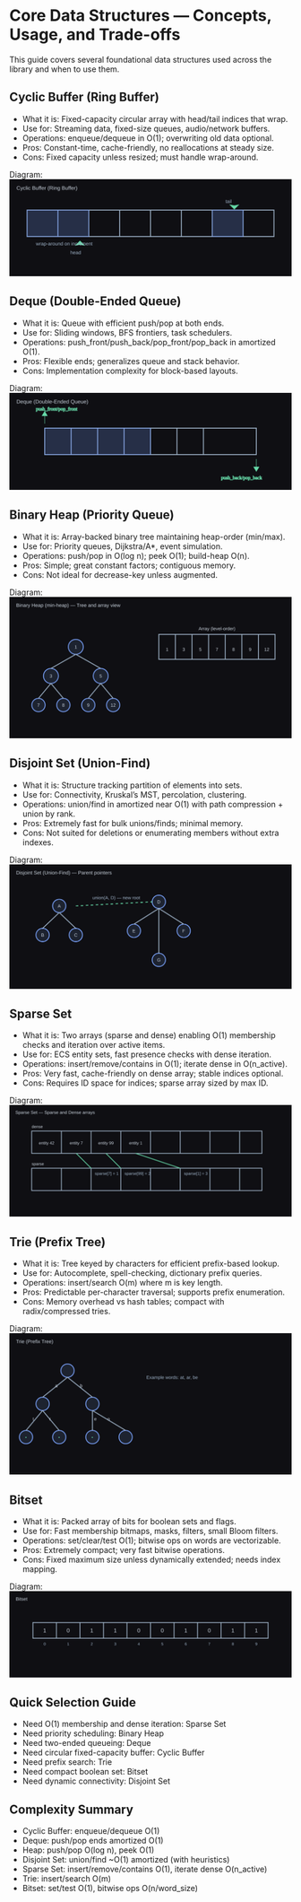 # Core Data Structures — Concepts, Usage, and Trade-offs

This guide covers several foundational data structures used across the library and when to use them.

## Cyclic Buffer (Ring Buffer)

- What it is: Fixed-capacity circular array with head/tail indices that wrap.
- Use for: Streaming data, fixed-size queues, audio/network buffers.
- Operations: enqueue/dequeue in O(1); overwriting old data optional.
- Pros: Constant-time, cache-friendly, no reallocations at steady size.
- Cons: Fixed capacity unless resized; must handle wrap-around.

Diagram: ![Cyclic Buffer](Docs/Images/cyclic_buffer.svg)

## Deque (Double-Ended Queue)

- What it is: Queue with efficient push/pop at both ends.
- Use for: Sliding windows, BFS frontiers, task schedulers.
- Operations: push_front/push_back/pop_front/pop_back in amortized O(1).
- Pros: Flexible ends; generalizes queue and stack behavior.
- Cons: Implementation complexity for block-based layouts.

Diagram: ![Deque](Docs/Images/deque.svg)

## Binary Heap (Priority Queue)

- What it is: Array-backed binary tree maintaining heap-order (min/max).
- Use for: Priority queues, Dijkstra/A*, event simulation.
- Operations: push/pop in O(log n); peek O(1); build-heap O(n).
- Pros: Simple; great constant factors; contiguous memory.
- Cons: Not ideal for decrease-key unless augmented.

Diagram: ![Heap](Docs/Images/heap.svg)

## Disjoint Set (Union-Find)

- What it is: Structure tracking partition of elements into sets.
- Use for: Connectivity, Kruskal’s MST, percolation, clustering.
- Operations: union/find in amortized near O(1) with path compression + union by rank.
- Pros: Extremely fast for bulk unions/finds; minimal memory.
- Cons: Not suited for deletions or enumerating members without extra indexes.

Diagram: ![Disjoint Set](Docs/Images/disjoint_set.svg)

## Sparse Set

- What it is: Two arrays (sparse and dense) enabling O(1) membership checks and iteration over active items.
- Use for: ECS entity sets, fast presence checks with dense iteration.
- Operations: insert/remove/contains in O(1); iterate dense in O(n_active).
- Pros: Very fast, cache-friendly on dense array; stable indices optional.
- Cons: Requires ID space for indices; sparse array sized by max ID.

Diagram: ![Sparse Set](Docs/Images/sparse_set.svg)

## Trie (Prefix Tree)

- What it is: Tree keyed by characters for efficient prefix-based lookup.
- Use for: Autocomplete, spell-checking, dictionary prefix queries.
- Operations: insert/search O(m) where m is key length.
- Pros: Predictable per-character traversal; supports prefix enumeration.
- Cons: Memory overhead vs hash tables; compact with radix/compressed tries.

Diagram: ![Trie](Docs/Images/trie.svg)

## Bitset

- What it is: Packed array of bits for boolean sets and flags.
- Use for: Fast membership bitmaps, masks, filters, small Bloom filters.
- Operations: set/clear/test O(1); bitwise ops on words are vectorizable.
- Pros: Extremely compact; very fast bitwise operations.
- Cons: Fixed maximum size unless dynamically extended; needs index mapping.

Diagram: ![Bitset](Docs/Images/bitset.svg)

## Quick Selection Guide

- Need O(1) membership and dense iteration: Sparse Set
- Need priority scheduling: Binary Heap
- Need two-ended queueing: Deque
- Need circular fixed-capacity buffer: Cyclic Buffer
- Need prefix search: Trie
- Need compact boolean set: Bitset
- Need dynamic connectivity: Disjoint Set

## Complexity Summary

- Cyclic Buffer: enqueue/dequeue O(1)
- Deque: push/pop ends amortized O(1)
- Heap: push/pop O(log n), peek O(1)
- Disjoint Set: union/find ~O(1) amortized (with heuristics)
- Sparse Set: insert/remove/contains O(1), iterate dense O(n_active)
- Trie: insert/search O(m)
- Bitset: set/test O(1), bitwise ops O(n/word_size)

